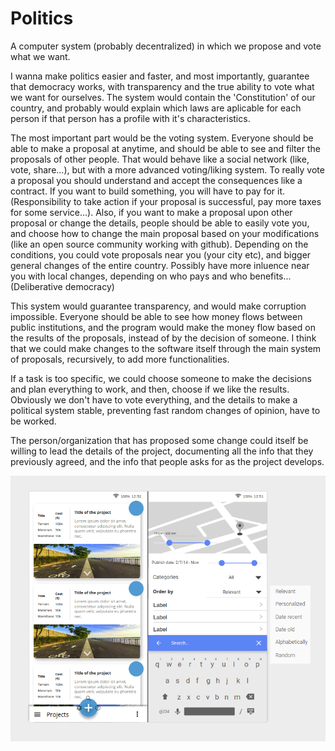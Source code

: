 # Politics
A computer system (probably decentralized) in which we propose and vote what we want.

I wanna make politics easier and faster, and most importantly, guarantee that democracy works, with transparency and the true ability to vote what we want for ourselves. The system would contain the 'Constitution' of our country, and probably would explain which laws are aplicable for each person if that person has a profile with it's characteristics.

The most important part would be the voting system. Everyone should be able to make a proposal at anytime, and should be able to see and filter the proposals of other people. That would behave like a social network (like, vote, share...), but with a more advanced voting/liking system. To really vote a proposal you should understand and accept the consequences like a contract. If you want to build something, you will have to pay for it. (Responsibility to take action if your proposal is successful, pay more taxes for some service...). Also, if you want to make a proposal upon other proposal or change the details, people should be able to easily vote you, and choose how to change the main proposal based on your modifications (like an open source community working with github). Depending on the conditions, you could vote proposals near you (your city etc), and bigger general changes of the entire country. Possibly have more inluence near you with local changes, depending on who pays and who benefits... (Deliberative democracy)

This system would guarantee transparency, and would make corruption impossible. Everyone should be able to see how money flows between public institutions, and the program would make the money flow based on the results of the proposals, instead of by the decision of someone. I think that we could make changes to the software itself through the main system of proposals, recursively, to add more functionalities.

If a task is too specific, we could choose someone to make the decisions and plan everything to work, and then, choose if we like the results. Obviously we don't have to vote everything, and the details to make a political system stable, preventing fast random changes of opinion, have to be worked.

The person/organization that has proposed some change could itself be willing to lead the details of the project, documenting all the info that they previously agreed, and the info that people asks for as the project develops.


![sketch.png](files/sketch.png)
